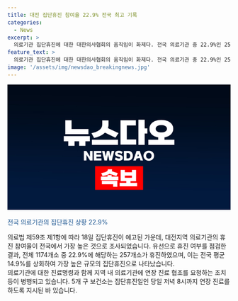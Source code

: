 ```yaml
---
title: 대전 집단휴진 참여율 22.9% 전국 최고 기록
categories:
  - News
excerpt: >
  의료기관 집단휴진에 대한 대한의사협회의 움직임이 화제다. 전국 의료기관 중 22.9%인 257개소가 휴진하며 전국평균 14.9%보다 높은 수치를 기록했다. 대전지역의 참여율이 높았고, 10일에 진료명령을 내렸으며, 13일까지 휴진 신고를 요청했다. 이에 지역 보건소는 연장 진료를 요청했다. 이러한 상황에서 서울 한 소아과는 문을 굳게 닫았는데, 이는 이목을 끌고 있고, 사람들의 호기심을 자극하고 있다.
feature_text: >
  의료기관 집단휴진에 대한 대한의사협회의 움직임이 화제다. 전국 의료기관 중 22.9%인 257개소가 휴진하며 전국평균 14.9%보다 높은 수치를 기록했다. 대전지역의 참여율이 높았고, 10일에 진료명령을 내렸으며, 13일까지 휴진 신고를 요청했다. 이에 지역 보건소는 연장 진료를 요청했다. 이러한 상황에서 서울 한 소아과는 문을 굳게 닫았는데, 이는 이목을 끌고 있고, 사람들의 호기심을 자극하고 있다.
image: '/assets/img/newsdao_breakingnews.jpg'
---
```


<p><img src="/assets/img/newsdao_breakingnews.jpg" alt="firstkoreanews 속보" /></p>

<p><span style="color: #1a5490;">전국 의료기관의 집단휴진 상황 22.9%</span></p>

<p>의료법 제59조 제1항에 따라 18일 집단휴진이 예고된 가운데, 대전지역 의료기관의 휴진 참여율이 전국에서 가장 높은 것으로 조사되었습니다. 유선으로 휴진 여부를 점검한 결과, 전체 1174개소 중 22.9%에 해당하는 257개소가 휴진하였으며, 이는 전국 평균 14.9%를 상회하여 가장 높은 규모의 집단휴진으로 나타났습니다.<br>
의료기관에 대한 진료명령과 함께 지역 내 의료기관에 연장 진료 협조를 요청하는 조치 등이 병행되고 있습니다. 5개 구 보건소는 집단휴진일인 당일 저녁 8시까지 연장 진료를 하도록 지시된 바 있습니다.</p>

